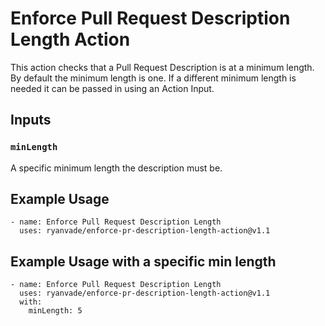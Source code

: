 # Enforce Pull Request Description Length Action

This action checks that a Pull Request Description is at a minimum length.  By default the minimum length is one.  If a different minimum length is needed it can be passed in using an Action Input. 

## Inputs

### `minLength`

A specific minimum length the description must be. 

## Example Usage

```
- name: Enforce Pull Request Description Length
  uses: ryanvade/enforce-pr-description-length-action@v1.1
```

## Example Usage with a specific min length

```
- name: Enforce Pull Request Description Length
  uses: ryanvade/enforce-pr-description-length-action@v1.1
  with:
    minLength: 5
```
